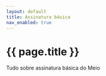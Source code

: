 ```yaml
---
layout: default
title: Assinatura básica
nav_enabled: true
---
```

# {{ page.title }}
Tudo sobre assinatura básica do Meio